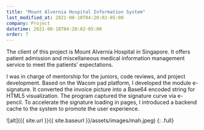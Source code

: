 ```yaml
---
title: "Mount Alvernia Hospital Information System"
last_modified_at: 2021-08-18T04:20:02-05:00
company: Project
datetime: 2021-08-18T04:20:02-05:00
order: 7
---
```


The client of this project is Mount Alvernia Hospital in Singapore. It offers patient admission and miscellaneous medical information management service to meet the patients’ expectations.

I was in charge of mentorship for the juniors, code reviews, and project development. Based on the Wacom pad platform, I developed the module e-signature. It converted the invoice picture into a Base64 encoded string for HTML5 visualization. The program captured the signature curve via e-pencil. To accelerate the signature loading in pages, I introduced a backend cache to the system to promote the user experience.

![alt]({{ site.url }}{{ site.baseurl }}/assets/images/mah.jpeg)
{: .full}
